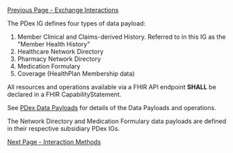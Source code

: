 [Previous Page - Exchange Interactions](ExchangeInteractions.html)


The PDex IG defines four types of data payload:

1. Member Clinical and Claims-derived History. Referred to in this IG as the "Member Health History"
2. Healthcare Network Directory 
3. Pharmacy Network Directory
4. Medication Formulary
5. Coverage (HealthPlan Membership data)

All resources and operations available via a FHIR API endpoint **SHALL** be declared in a FHIR CapabilityStatement.

See [PDex Data Payloads](PDex_Data_Payloads.html) for details of the Data Payloads and operations.

The Network Directory and Medication Formulary data payloads are defined in their respective subsidiary PDex IGs.



[Next Page - Interaction Methods](InteractionMethods.html)